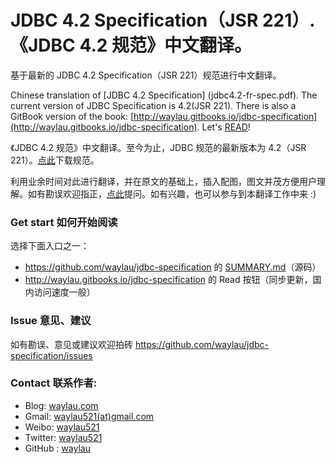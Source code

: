 # JDBC 4.2 Specification（JSR 221）.《JDBC 4.2 规范》中文翻译。

基于最新的 JDBC 4.2 Specification（JSR 221）规范进行中文翻译。

Chinese translation of [JDBC 4.2 Specification] (jdbc4.2-fr-spec.pdf).
The current version of JDBC Specification is 4.2(JSR 221). There is also a GitBook version of the book: [http://waylau.gitbooks.io/jdbc-specification](http://waylau.gitbooks.io/jdbc-specification).
Let's [READ](SUMMARY.md)!

 
《JDBC 4.2 规范》中文翻译。至今为止，JDBC 规范的最新版本为 4.2（JSR 221）。[点此](jdbc4.2-fr-spec.pdf)下载规范。
 
利用业余时间对此进行翻译，并在原文的基础上，插入配图，图文并茂方便用户理解。如有勘误欢迎指正，[点此](https://github.com/waylau/jdbc-specification/issues)提问。如有兴趣，也可以参与到本翻译工作中来 :)

### Get start 如何开始阅读

选择下面入口之一：

* <https://github.com/waylau/jdbc-specification> 的 [SUMMARY.md](SUMMARY.md)（源码）
* <http://waylau.gitbooks.io/jdbc-specification> 的 Read 按钮（同步更新，国内访问速度一般）

### Issue 意见、建议

如有勘误、意见或建议欢迎拍砖 <https://github.com/waylau/jdbc-specification/issues>

### Contact 联系作者:

* Blog: [waylau.com](https://waylau.com)
* Gmail: [waylau521(at)gmail.com](mailto:waylau521@gmail.com)
* Weibo: [waylau521](http://weibo.com/waylau521)
* Twitter: [waylau521](https://twitter.com/waylau521)
* GitHub : [waylau](https://github.com/waylau)